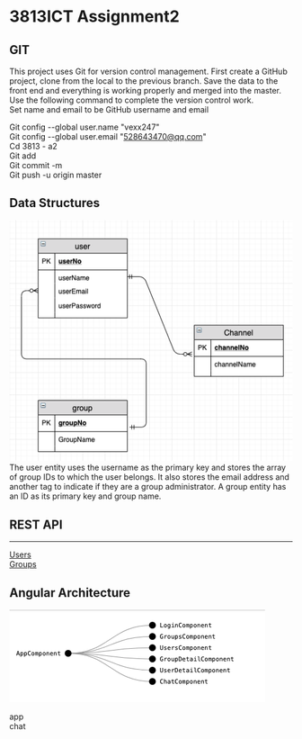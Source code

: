 # 3813ICT Assignment2 

## GIT 

This project uses Git for version control management. First create a GitHub project, clone from the local to the previous branch. Save the data to the front end and everything is working properly and merged into the master. Use the following command to complete the version control work.<br/> Set name and email to be GitHub username and email<br/>

Git config --global user.name "vexx247"<br/>
Git config --global user.email "528643470@qq.com"<br/>
Cd 3813 - a2<br/>
Git add<br/>
Git commit -m<br/>
Git push -u origin master<br/>

## Data Structures
![Image text](https://github.com/vexx247/3813_a2/blob/master/img/%E5%B1%8F%E5%B9%95%E5%BF%AB%E7%85%A7%202019-10-03%20%E4%B8%8B%E5%8D%881.55.07.png)
The user entity uses the username as the primary key and stores the array of group IDs to which the user belongs. It also stores the email address and another tag to indicate if they are a group administrator. A group entity has an ID as its primary key and group name.
## REST API
---
[Users](users.md) <br/>
[Groups](groups.md)

## Angular Architecture

![Image text](https://github.com/vexx247/3813_a2/blob/master/img/%E5%B1%8F%E5%B9%95%E5%BF%AB%E7%85%A7%202019-10-03%20%E4%B8%8B%E5%8D%881.27.36.png)

app</br>
  chat</br>
    





